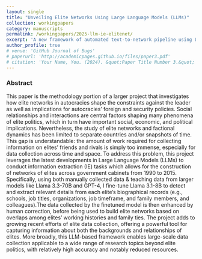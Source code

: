 ```yaml
---
layout: single
title: "Unveiling Elite Networks Using Large Language Models (LLMs)"
collection: workingpapers
category: manuscripts
permalink: /workingpapers/2025-llm-ie-elitenet/
excerpt: 'A new framework of automated text-to-network pipeline using LLMs.'
author_profile: true
# venue: 'GitHub Journal of Bugs'
# paperurl: 'http://academicpages.github.io/files/paper3.pdf'
# citation: 'Your Name, You. (2024). &quot;Paper Title Number 3.&quot; <i>GitHub Journal of Bugs</i>. 1(3).'
---
```


### Abstract
This paper is the methodology portion of a larger project that investigates how elite networks in autocracies shape the constraints against the leader as well as implications for autocracies’ foreign and security policies. 
Social relationships and interactions are central factors shaping many phenomena of elite politics, which in turn have important social, economic, and political implications. Nevertheless, the study of elite networks and factional dynamics has been limited to separate countries and/or snapshots of time. This gap is understandable: the amount of work required for collecting information on elites’ friends and rivals is simply too immense, especially for data collection across time and space. To address this problem, this project leverages the latest developments in Large Language Models (LLMs) to conduct information extraction (IE) tasks which allows for the construction of networks of elites across government cabinets from 1990 to 2015. 
Specifically, using both manually collected data & teaching data from larger models like Llama 3.3-70B and GPT-4, I fine-tune Llama 3.1-8B to detect and extract relevant details from each elite’s biographical records (e.g., schools, job titles, organizations, job timeframe, and family members, and colleagues).The data collected by the finetuned model is then enhanced by human correction, before being used to build elite networks based on overlaps among elites’ working histories and family ties. 
The project adds to growing recent efforts of elite data collection, offering a powerful tool for capturing information about both the backgrounds and relationships of elites. More broadly, this LLM-based framework enables large-scale data collection applicable to a wide range of research topics beyond elite politics, with relatively high accuracy and notably reduced resources.
